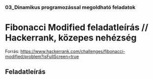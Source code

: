 
### 03_Dinamikus programozással megoldható feladatok

# Fibonacci Modified feladatleírás // Hackerrank, közepes nehézség
Forrás: https://www.hackerrank.com/challenges/fibonacci-modified/problem?isFullScreen=true
## Feladatleírás
